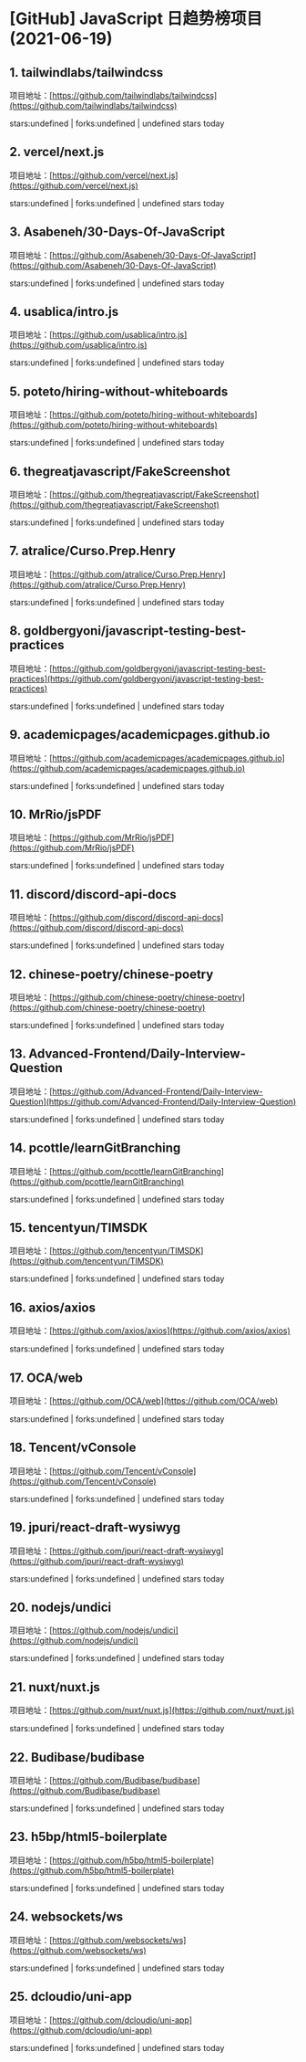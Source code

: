 # [GitHub] JavaScript 日趋势榜项目(2021-06-19)

## 1. tailwindlabs/tailwindcss 

项目地址：[https://github.com/tailwindlabs/tailwindcss](https://github.com/tailwindlabs/tailwindcss)

stars:undefined | forks:undefined | undefined stars today 



## 2. vercel/next.js 

项目地址：[https://github.com/vercel/next.js](https://github.com/vercel/next.js)

stars:undefined | forks:undefined | undefined stars today 



## 3. Asabeneh/30-Days-Of-JavaScript 

项目地址：[https://github.com/Asabeneh/30-Days-Of-JavaScript](https://github.com/Asabeneh/30-Days-Of-JavaScript)

stars:undefined | forks:undefined | undefined stars today 



## 4. usablica/intro.js 

项目地址：[https://github.com/usablica/intro.js](https://github.com/usablica/intro.js)

stars:undefined | forks:undefined | undefined stars today 



## 5. poteto/hiring-without-whiteboards 

项目地址：[https://github.com/poteto/hiring-without-whiteboards](https://github.com/poteto/hiring-without-whiteboards)

stars:undefined | forks:undefined | undefined stars today 



## 6. thegreatjavascript/FakeScreenshot 

项目地址：[https://github.com/thegreatjavascript/FakeScreenshot](https://github.com/thegreatjavascript/FakeScreenshot)

stars:undefined | forks:undefined | undefined stars today 



## 7. atralice/Curso.Prep.Henry 

项目地址：[https://github.com/atralice/Curso.Prep.Henry](https://github.com/atralice/Curso.Prep.Henry)

stars:undefined | forks:undefined | undefined stars today 



## 8. goldbergyoni/javascript-testing-best-practices 

项目地址：[https://github.com/goldbergyoni/javascript-testing-best-practices](https://github.com/goldbergyoni/javascript-testing-best-practices)

stars:undefined | forks:undefined | undefined stars today 



## 9. academicpages/academicpages.github.io 

项目地址：[https://github.com/academicpages/academicpages.github.io](https://github.com/academicpages/academicpages.github.io)

stars:undefined | forks:undefined | undefined stars today 



## 10. MrRio/jsPDF 

项目地址：[https://github.com/MrRio/jsPDF](https://github.com/MrRio/jsPDF)

stars:undefined | forks:undefined | undefined stars today 



## 11. discord/discord-api-docs 

项目地址：[https://github.com/discord/discord-api-docs](https://github.com/discord/discord-api-docs)

stars:undefined | forks:undefined | undefined stars today 



## 12. chinese-poetry/chinese-poetry 

项目地址：[https://github.com/chinese-poetry/chinese-poetry](https://github.com/chinese-poetry/chinese-poetry)

stars:undefined | forks:undefined | undefined stars today 



## 13. Advanced-Frontend/Daily-Interview-Question 

项目地址：[https://github.com/Advanced-Frontend/Daily-Interview-Question](https://github.com/Advanced-Frontend/Daily-Interview-Question)

stars:undefined | forks:undefined | undefined stars today 



## 14. pcottle/learnGitBranching 

项目地址：[https://github.com/pcottle/learnGitBranching](https://github.com/pcottle/learnGitBranching)

stars:undefined | forks:undefined | undefined stars today 



## 15. tencentyun/TIMSDK 

项目地址：[https://github.com/tencentyun/TIMSDK](https://github.com/tencentyun/TIMSDK)

stars:undefined | forks:undefined | undefined stars today 



## 16. axios/axios 

项目地址：[https://github.com/axios/axios](https://github.com/axios/axios)

stars:undefined | forks:undefined | undefined stars today 



## 17. OCA/web 

项目地址：[https://github.com/OCA/web](https://github.com/OCA/web)

stars:undefined | forks:undefined | undefined stars today 



## 18. Tencent/vConsole 

项目地址：[https://github.com/Tencent/vConsole](https://github.com/Tencent/vConsole)

stars:undefined | forks:undefined | undefined stars today 



## 19. jpuri/react-draft-wysiwyg 

项目地址：[https://github.com/jpuri/react-draft-wysiwyg](https://github.com/jpuri/react-draft-wysiwyg)

stars:undefined | forks:undefined | undefined stars today 



## 20. nodejs/undici 

项目地址：[https://github.com/nodejs/undici](https://github.com/nodejs/undici)

stars:undefined | forks:undefined | undefined stars today 



## 21. nuxt/nuxt.js 

项目地址：[https://github.com/nuxt/nuxt.js](https://github.com/nuxt/nuxt.js)

stars:undefined | forks:undefined | undefined stars today 



## 22. Budibase/budibase 

项目地址：[https://github.com/Budibase/budibase](https://github.com/Budibase/budibase)

stars:undefined | forks:undefined | undefined stars today 



## 23. h5bp/html5-boilerplate 

项目地址：[https://github.com/h5bp/html5-boilerplate](https://github.com/h5bp/html5-boilerplate)

stars:undefined | forks:undefined | undefined stars today 



## 24. websockets/ws 

项目地址：[https://github.com/websockets/ws](https://github.com/websockets/ws)

stars:undefined | forks:undefined | undefined stars today 



## 25. dcloudio/uni-app 

项目地址：[https://github.com/dcloudio/uni-app](https://github.com/dcloudio/uni-app)

stars:undefined | forks:undefined | undefined stars today 



